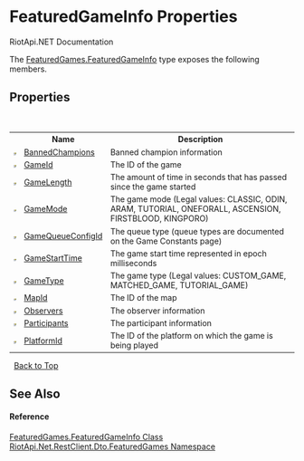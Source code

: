 # FeaturedGameInfo Properties
RiotApi.NET Documentation 

The <a href="156b1174-37ad-1786-bd07-1caa050caece">FeaturedGames.FeaturedGameInfo</a> type exposes the following members.


## Properties
&nbsp;<table><tr><th></th><th>Name</th><th>Description</th></tr><tr><td>![Public property](media/pubproperty.gif "Public property")</td><td><a href="bc56bbbe-b480-47ab-7ae4-5c7fa4fda099">BannedChampions</a></td><td>
Banned champion information</td></tr><tr><td>![Public property](media/pubproperty.gif "Public property")</td><td><a href="39e680fb-996d-f846-f3f4-bebb9d4ef954">GameId</a></td><td>
The ID of the game</td></tr><tr><td>![Public property](media/pubproperty.gif "Public property")</td><td><a href="f0155321-f2ce-22a4-c08b-3247f0d43ecf">GameLength</a></td><td>
The amount of time in seconds that has passed since the game started</td></tr><tr><td>![Public property](media/pubproperty.gif "Public property")</td><td><a href="b71b070e-bba8-7a42-e750-8cc503c5f3df">GameMode</a></td><td>
The game mode (Legal values: CLASSIC, ODIN, ARAM, TUTORIAL, ONEFORALL, ASCENSION, FIRSTBLOOD, KINGPORO)</td></tr><tr><td>![Public property](media/pubproperty.gif "Public property")</td><td><a href="1aa3befc-714b-7c86-f73b-f9c4dca0d403">GameQueueConfigId</a></td><td>
The queue type (queue types are documented on the Game Constants page)</td></tr><tr><td>![Public property](media/pubproperty.gif "Public property")</td><td><a href="713b5a41-e147-b217-753e-8ba9ca6e85e4">GameStartTime</a></td><td>
The game start time represented in epoch milliseconds</td></tr><tr><td>![Public property](media/pubproperty.gif "Public property")</td><td><a href="128e1653-2afd-bfdd-04eb-372a8606f6f1">GameType</a></td><td>
The game type (Legal values: CUSTOM_GAME, MATCHED_GAME, TUTORIAL_GAME)</td></tr><tr><td>![Public property](media/pubproperty.gif "Public property")</td><td><a href="61f0e7d2-b84d-e983-cd56-90fd4300ea2a">MapId</a></td><td>
The ID of the map</td></tr><tr><td>![Public property](media/pubproperty.gif "Public property")</td><td><a href="91c5797f-dc93-63ca-85cb-9b1d851f1bdc">Observers</a></td><td>
The observer information</td></tr><tr><td>![Public property](media/pubproperty.gif "Public property")</td><td><a href="bc591ed3-7988-82dc-5eaa-f4f7b18e3608">Participants</a></td><td>
The participant information</td></tr><tr><td>![Public property](media/pubproperty.gif "Public property")</td><td><a href="69686af8-fcc1-cd90-2c68-f09bd26ac040">PlatformId</a></td><td>
The ID of the platform on which the game is being played</td></tr></table>&nbsp;
<a href="#featuredgameinfo-properties">Back to Top</a>

## See Also


#### Reference
<a href="156b1174-37ad-1786-bd07-1caa050caece">FeaturedGames.FeaturedGameInfo Class</a><br /><a href="3e2b828e-de06-ca7f-5a82-548a331b47bc">RiotApi.Net.RestClient.Dto.FeaturedGames Namespace</a><br />